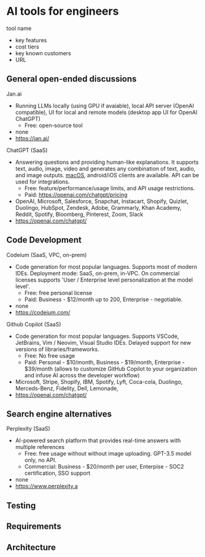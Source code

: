 # AI tools for engineers

tool name
+ key features
+ cost tiers
+ key known customers
+ URL

## General open-ended discussions
Jan.ai
+ Running LLMs locally (using GPU if avaiable), local API server (OpenAI compatible), UI for local and remote models (desktop app UI for OpenAI ChatGPT)
  + Free: open-source tool
+ none
+ https://jan.ai/

ChatGPT (SaaS)
+ Answering questions and providing human-like explanations. It supports text, audio, image, video and generates any combination of text, audio, and image outputs. [macOS](https://openai.com/chatgpt/download/), android/iOS clients are available. API can be used for integrations.
  + Free: feature/performance/usage limits, and API usage restrictions.
  + Paid: https://openai.com/chatgpt/pricing
+ OpenAI, Microsoft, Salesforce, Snapchat, Instacart, Shopify, Quizlet, Duolingo, HubSpot, Zendesk, Adobe, Grammarly, Khan Academy, Reddit, Spotify, Bloomberg, Pinterest, Zoom, Slack
+ https://openai.com/chatgpt/

## Code Development
Codeium (SaaS, VPC, on-prem)
+ Code generation for most popular languages. Supports most of modern IDEs. Deployment mode: SaaS, on-prem, in-VPC. On commercial licenses supports 'User / Enterprise level personalization at the model level'.
  + Free: free personal license
  + Paid: Business - $12/month up to 200, Enterprise - negotiable.
+ none
+ https://codeium.com/
  
Github Copilot (SaaS)
+ Code generation for most popular languages. Supports VSCode, JetBrains, Vim / Neovim, Visual Studio IDEs. Delayed support for new versions of libraries/frameworks.
  + Free: No free usage
  + Paid: Personal - $10/month, Business - $19/month, Enterprise - $39/month (allows to customize GitHub Copilot to your organization and infuse AI across the developer workflow)
+ Microsoft, Stripe, Shopify, IBM, Spotify, Lyft, Coca-cola, Duolingo, Merceds-Benz, Fidelity, Dell, Lemonade, 
+ https://openai.com/chatgpt/

## Search engine alternatives
Perplexity (SaaS)
+ AI-powered search platform that provides real-time answers with multiple references
  + Free: free usage without without image uploading. GPT-3.5 model only, no API.
  + Commercial: Business - $20/month per user, Enterpise - SOC2 certification, SSO support
+ none
+ https://www.perplexity.a


## Testing
## Requirements
## Architecture
